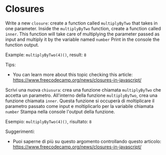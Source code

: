 # Closures

Write a new `closure`: create a function called `multiplyByTwo` that takes in one parameter.
Inside the `multiplyByTwo` function, create a function called `inner`. This function will take care of multiplying the parameter passed as input and multiply it by the variable named `number`
Print in the console the function output.

Example: `multiplyByTwo(4)()`, result: `8`

Tips:

- You can learn more about this topic checking this article: https://www.freecodecamp.org/news/closures-in-javascript/

Scrivi una nuova `chiusura`: crea una funzione chiamata `multiplyByTwo` che accetta un parametro.
All'interno della funzione `multiplyByTwo`, crea una funzione chiamata `inner`. Questa funzione si occuperà di moltiplicare il parametro passato come input e moltiplicarlo per la variabile chiamata `number`
Stampa nella console l'output della funzione.

Esempio: `multiplyByTwo(4)()`, risultato: `8`

Suggerimenti:

- Puoi saperne di più su questo argomento controllando questo articolo: https://www.freecodecamp.org/news/closures-in-javascript/